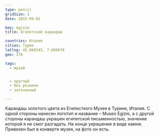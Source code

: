 ```yaml
---
type: pencil
gridSize: 1
date: 2015-09-01

key: egizio
title: Египетский карандаш

countries: Италия
cities: Турин
latlng: 45.069345, 7.666678
geo: ITA

tags:
  - музей


  - круглый
  - без резинки
  - заточенный

---
```


Карандаш золотого цвета из Египесткого Музея в Турине, Италия. С одной стороны нанесен логотип и название – Museo Egizio, а с другой стороны карандаш украшен египетской письменностью, значение которой я не смог разгадать. На конце украшение в виде камня. Привезен был в конверте музея, на фото он есть.
